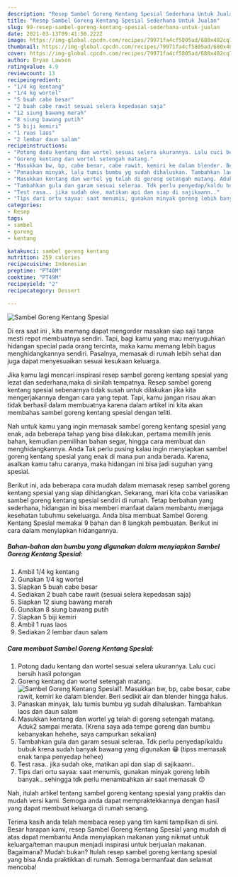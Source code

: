 ```yaml
---
description: "Resep Sambel Goreng Kentang Spesial Sederhana Untuk Jualan"
title: "Resep Sambel Goreng Kentang Spesial Sederhana Untuk Jualan"
slug: 99-resep-sambel-goreng-kentang-spesial-sederhana-untuk-jualan
date: 2021-03-13T09:41:50.222Z
image: https://img-global.cpcdn.com/recipes/79971fa4cf5805ad/680x482cq70/sambel-goreng-kentang-spesial-foto-resep-utama.jpg
thumbnail: https://img-global.cpcdn.com/recipes/79971fa4cf5805ad/680x482cq70/sambel-goreng-kentang-spesial-foto-resep-utama.jpg
cover: https://img-global.cpcdn.com/recipes/79971fa4cf5805ad/680x482cq70/sambel-goreng-kentang-spesial-foto-resep-utama.jpg
author: Bryan Lawson
ratingvalue: 4.9
reviewcount: 13
recipeingredient:
- "1/4 kg kentang"
- "1/4 kg wortel"
- "5 buah cabe besar"
- "2 buah cabe rawit sesuai selera kepedasan saja"
- "12 siung bawang merah"
- "8 siung bawang putih"
- "5 biji kemiri"
- "1 ruas laos"
- "2 lembar daun salam"
recipeinstructions:
- "Potong dadu kentang dan wortel sesuai selera ukurannya. Lalu cuci bersih hasil potongan"
- "Goreng kentang dan wortel setengah matang."
- "Masukkan bw, bp, cabe besar, cabe rawit, kemiri ke dalam blender. Beri sedikit air dan blender hingga halus."
- "Panaskan minyak, lalu tumis bumbu yg sudah dihaluskan. Tambahkan laos dan daun salam"
- "Masukkan kentang dan wortel yg telah di goreng setengah matang. Aduk2 sampai merata. (Krena saya ada tempe goreng dan bumbu kebanyakan hehehe, saya campurkan sekalian)"
- "Tambahkan gula dan garam sesuai seleraa. Tdk perlu penyedap/kaldu bubuk krena sudah banyak bawang yang digunakan 😁 (tipss memasak enak tanpa penyedap hehee)"
- "Test rasa.. jika sudah oke, matikan api dan siap di sajikaann.."
- "Tips dari ortu sayaa: saat menumis, gunakan minyak goreng lebih banyak.. sehingga tdk perlu menambahkan air saat memasak 😙"
categories:
- Resep
tags:
- sambel
- goreng
- kentang

katakunci: sambel goreng kentang 
nutrition: 259 calories
recipecuisine: Indonesian
preptime: "PT40M"
cooktime: "PT49M"
recipeyield: "2"
recipecategory: Dessert

---
```



![Sambel Goreng Kentang Spesial](https://img-global.cpcdn.com/recipes/79971fa4cf5805ad/680x482cq70/sambel-goreng-kentang-spesial-foto-resep-utama.jpg)

Di era  saat ini , kita memang dapat mengorder masakan siap saji tanpa mesti repot membuatnya sendiri. Tapi, bagi kamu yang mau menyuguhkan hidangan special pada orang tercinta, maka kamu memang lebih bagus menghidangkannya sendiri. Pasalnya, memasak di rumah lebih sehat dan juga dapat menyesuaikan sesuai kesukaan keluarga.

Jika kamu lagi mencari inspirasi resep sambel goreng kentang spesial yang lezat dan sederhana,maka di sinilah tempatnya. Resep sambel goreng kentang spesial  sebenarnya tidak susah untuk dilakukan jika kita mengerjakannya dengan cara yang tepat. Tapi, kamu jangan risau akan tidak berhasil dalam membuatnya 
karena dalam artikel ini kita akan membahas sambel goreng kentang spesial dengan teliti.  



Nah untuk kamu yang ingin memasak sambel goreng kentang spesial yang enak, ada beberapa tahap yang bisa dilakukan, pertama memilih jenis bahan, kemudian pemilihan bahan segar, hingga cara membuat dan menghidangkannya. Anda Tak perlu pusing kalau ingin menyiapkan sambel goreng kentang spesial yang enak di mana pun anda berada. Karena, asalkan kamu  tahu caranya, maka hidangan ini bisa jadi suguhan yang spesial.

Berikut ini, ada beberapa cara mudah dalam memasak resep sambel goreng kentang spesial yang siap dihidangkan. Sekarang, mari kita coba variasikan sambel goreng kentang spesial sendiri di rumah. Tetap berbahan yang sederhana, hidangan ini bisa memberi manfaat dalam membantu menjaga kesehatan tubuhmu sekeluarga. Anda bisa membuat Sambel Goreng Kentang Spesial memakai 9 bahan dan 8 langkah pembuatan. Berikut ini cara dalam menyiapkan hidangannya.

<!--inarticleads1-->

##### Bahan-bahan dan bumbu yang digunakan dalam menyiapkan Sambel Goreng Kentang Spesial:

1. Ambil 1/4 kg kentang
1. Gunakan 1/4 kg wortel
1. Siapkan 5 buah cabe besar
1. Sediakan 2 buah cabe rawit (sesuai selera kepedasan saja)
1. Siapkan 12 siung bawang merah
1. Gunakan 8 siung bawang putih
1. Siapkan 5 biji kemiri
1. Ambil 1 ruas laos
1. Sediakan 2 lembar daun salam




<!--inarticleads2-->

##### Cara membuat Sambel Goreng Kentang Spesial:

1. Potong dadu kentang dan wortel sesuai selera ukurannya. Lalu cuci bersih hasil potongan
1. Goreng kentang dan wortel setengah matang.
<img src="https://img-global.cpcdn.com/steps/a922e9578c752137/160x128cq70/sambel-goreng-kentang-spesial-langkah-memasak-2-foto.jpg" alt="Sambel Goreng Kentang Spesial">1. Masukkan bw, bp, cabe besar, cabe rawit, kemiri ke dalam blender. Beri sedikit air dan blender hingga halus.
1. Panaskan minyak, lalu tumis bumbu yg sudah dihaluskan. Tambahkan laos dan daun salam
1. Masukkan kentang dan wortel yg telah di goreng setengah matang. Aduk2 sampai merata. (Krena saya ada tempe goreng dan bumbu kebanyakan hehehe, saya campurkan sekalian)
1. Tambahkan gula dan garam sesuai seleraa. Tdk perlu penyedap/kaldu bubuk krena sudah banyak bawang yang digunakan 😁 (tipss memasak enak tanpa penyedap hehee)
1. Test rasa.. jika sudah oke, matikan api dan siap di sajikaann..
1. Tips dari ortu sayaa: saat menumis, gunakan minyak goreng lebih banyak.. sehingga tdk perlu menambahkan air saat memasak 😙




Nah, itulah artikel tentang  sambel goreng kentang spesial  yang praktis dan mudah versi kami. Semoga anda dapat mempraktekkannya dengan hasil yang dapat membuat keluarga di rumah senang. 

Terima kasih anda telah membaca resep yang tim kami tampilkan di sini. Besar harapan kami, resep  Sambel Goreng Kentang Spesial yang mudah di atas dapat membantu Anda menyiapkan makanan yang nikmat untuk keluarga/teman maupun menjadi inspirasi untuk berjualan makanan. Bagaimana? Mudah bukan? Itulah resep sambel goreng kentang spesial yang bisa Anda praktikkan di rumah. Semoga bermanfaat dan selamat mencoba!

